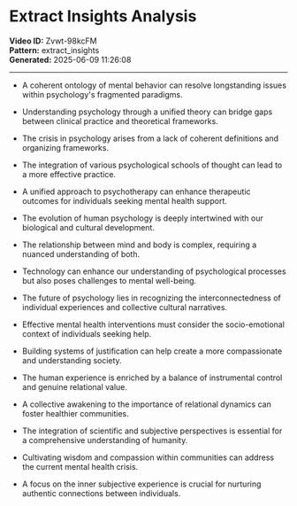 # Extract Insights Analysis

**Video ID:** Zvwt-98kcFM  
**Pattern:** extract_insights  
**Generated:** 2025-06-09 11:26:08  

---

- A coherent ontology of mental behavior can resolve longstanding issues within psychology's fragmented paradigms.

- Understanding psychology through a unified theory can bridge gaps between clinical practice and theoretical frameworks.

- The crisis in psychology arises from a lack of coherent definitions and organizing frameworks.

- The integration of various psychological schools of thought can lead to a more effective practice.

- A unified approach to psychotherapy can enhance therapeutic outcomes for individuals seeking mental health support.

- The evolution of human psychology is deeply intertwined with our biological and cultural development.

- The relationship between mind and body is complex, requiring a nuanced understanding of both.

- Technology can enhance our understanding of psychological processes but also poses challenges to mental well-being.

- The future of psychology lies in recognizing the interconnectedness of individual experiences and collective cultural narratives.

- Effective mental health interventions must consider the socio-emotional context of individuals seeking help.

- Building systems of justification can help create a more compassionate and understanding society.

- The human experience is enriched by a balance of instrumental control and genuine relational value.

- A collective awakening to the importance of relational dynamics can foster healthier communities.

- The integration of scientific and subjective perspectives is essential for a comprehensive understanding of humanity.

- Cultivating wisdom and compassion within communities can address the current mental health crisis.

- A focus on the inner subjective experience is crucial for nurturing authentic connections between individuals.